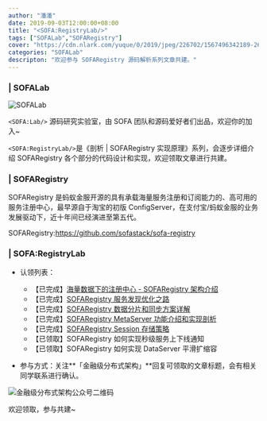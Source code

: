 ```yaml
---
author: "潘潘"
date: 2019-09-03T12:00:00+08:00
title: "<SOFA:RegistryLab/>"
tags: ["SOFALab","SOFARegistry"]
cover: "https://cdn.nlark.com/yuque/0/2019/jpeg/226702/1567496342189-26f60811-c007-45c8-83fd-df6080926f03.jpeg"
categories: "SOFALab"
descripton: "欢迎参与 SOFARegistry 源码解析系列文章共建。"
---
```


### | SOFALab

![SOFALab](https://cdn.nlark.com/yuque/0/2019/jpeg/226702/1567496342189-26f60811-c007-45c8-83fd-df6080926f03.jpeg)

`<SOFA:Lab/>` 源码研究实验室，由 SOFA 团队和源码爱好者们出品，欢迎你的加入~

`<SOFA:RegistryLab/>`是《剖析 | SOFARegistry  实现原理》系列，会逐步详细介绍 SOFARegistry 各个部分的代码设计和实现，欢迎领取文章进行共建。

### | SOFARegistry

SOFARegistry 是蚂蚁金服开源的具有承载海量服务注册和订阅能力的、高可用的服务注册中心，最早源自于淘宝的初版 ConfigServer，在支付宝/蚂蚁金服的业务发展驱动下，近十年间已经演进至第五代。

SOFARegistry:<https://github.com/sofastack/sofa-registry>

### | SOFA:RegistryLab

- 认领列表：
  - 【已完成】[海量数据下的注册中心 - SOFARegistry 架构介绍](/blog/sofa-registry-introduction/)
  - 【已完成】[SOFARegistry 服务发现优化之路](/blog/sofa-registry-service-discovery-optimization/)
  - 【已完成】[SOFARegistry 数据分片和同步方案详解](/blog/sofa-registry-data-fragmentation-synchronization-scheme/)
  - 【已完成】[SOFARegistry MetaServer 功能介绍和实现剖析](/blog/sofa-registry-metaserver-function-introduction/)
  - 【已完成】[SOFARegistry Session 存储策略](/blog/sofa-registry-session-storage/)
  - 【已领取】SOFARegistry 如何实现秒级服务上下线通知
  - 【已领取】SOFARegistry 如何实现 DataServer 平滑扩缩容

- 参与方式：关注**「金融级分布式架构」**回复可领取的文章标题，会有相关同学联系进行确认。

![金融级分布式架构公众号二维码](https://gw.alipayobjects.com/mdn/sofastack/afts/img/A*LVCnR6KtEfEAAAAAAAAAAABjARQnAQ)

欢迎领取，参与共建~
